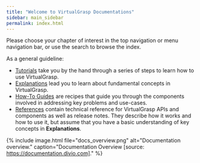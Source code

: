```yaml
---
title: "Welcome to VirtualGrasp Documentations"
sidebar: main_sidebar
permalink: index.html
---
```


Please choose your chapter of interest in the top navigation or menu navigation bar, or use the search to browse the index.

As a general guideline:

* [Tutorials](unity_get_started_installation.html) take you by the hand through a series of steps to learn how to use VirtualGrasp.
* [Explanations](virtual_grasp.html) lead you to learn about fundamental concepts in VirtualGrasp.
* [How-To Guides](unity_component_myvirtualgrasp.html) are recipes that guide you through the components involved in addressing key problems and use-cases.
* [References](virtualgrasp_unityapi.html) contain technical reference for VirtualGrasp APIs and components as well as release notes. They describe how it works and how to use it, but assume that you have a basic understanding of key concepts in **Explanations**.

{% include image.html file="docs_overview.png" alt="Documentation overview." caption="Documentation Overview [source: https://documentation.divio.com]." %}